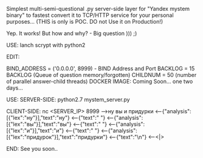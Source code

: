 Simplest multi-semi-questional .py server-side layer for "Yandex mystem binary" to fastest convert it to TCP/HTTP service for your personal purposes... (THIS is only is POC. DO not Use it on Production!)

Yep. It works! But how and why? - Big question ))) ;)

USE: lanch scrypt with python2

EDIT:

BIND_ADDRESS = ('0.0.0.0', 8999) - BIND Address and Port BACKLOG = 15 BACKLOG (Queue of question memory/forgotten) CHILDNUM = 50 (number of parallel answer-child threads) DOCKER IMAGE: Coming Soon... one two days...

USE: SERVER-SIDE: python2.7 mystem_server.py

CLIENT-SIDE: nc <SERVER_IP> 8999
-->ну вы и придурки
<--{"analysis":[{"lex":"ну"}],"text":"ну"}
<--{"text":" "} <--{"analysis":[{"lex":"вы"}],"text":"вы"} <--{"text":" "} <--{"analysis":[{"lex":"и"}],"text":"и"}
<--{"text":" "} <--{"analysis":[{"lex":"придурок"}],"text":"придурки"}
<--{"text":"\n"} <--<|>

END: See you soon..
